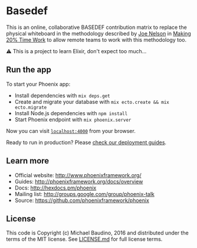 # Basedef

This is an online, collaborative BASEDEF contribution matrix to replace the physical whiteboard in the methodology described
by [Joe Nelson](https://github.com/begriffs) in [Making 20% Time Work](http://begriffs.com/posts/2016-01-29-making-twenty-percent-time-work.html)
to allow remote teams to work with this methodology too.

:warning: This is a project to learn Elixir, don't expect too much...

## Run the app

To start your Phoenix app:

  * Install dependencies with `mix deps.get`
  * Create and migrate your database with `mix ecto.create && mix ecto.migrate`
  * Install Node.js dependencies with `npm install`
  * Start Phoenix endpoint with `mix phoenix.server`

Now you can visit [`localhost:4000`](http://localhost:4000) from your browser.

Ready to run in production? Please [check our deployment guides](http://www.phoenixframework.org/docs/deployment).

## Learn more

  * Official website: http://www.phoenixframework.org/
  * Guides: http://phoenixframework.org/docs/overview
  * Docs: http://hexdocs.pm/phoenix
  * Mailing list: http://groups.google.com/group/phoenix-talk
  * Source: https://github.com/phoenixframework/phoenix

## License

This code is Copyright (c) Michael Baudino, 2016 and distributed under the terms of the MIT license. See [LICENSE.md](https://github.com/michaelbaudino/basedef/blob/master/LICENSE.md) for full license terms.
